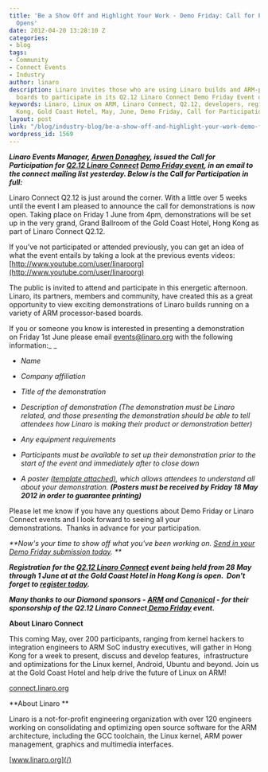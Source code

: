 ```yaml
---
title: 'Be a Show Off and Highlight Your Work - Demo Friday: Call for Participation
  Opens'
date: 2012-04-20 13:28:10 Z
categories:
- blog
tags:
- Community
- Connect Events
- Industry
author: linaro
description: Linaro invites those who are using Linaro builds and ARM-processor based
  boards to participate in its Q2.12 Linaro Connect Demo Friday Event on 1 June 2012.
keywords: Linaro, Linux on ARM, Linaro Connect, Q2.12, developers, registration, Hong
  Kong, Gold Coast Hotel, May, June, Demo Friday, Call for Participation
layout: post
link: "/blog/industry-blog/be-a-show-off-and-highlight-your-work-demo-friday-call-for-participation-opens/"
wordpress_id: 1569
---
```


_**Linaro Events Manager, [Arwen Donaghey](/about/), issued the Call for Participation for [Q2.12 Linaro Connect](http://connect.linaro.org/resources/) [Demo Friday event](/blog/be-a-show-off-and-highlight-your-work-demo-friday-call-for-participation-opens/), in an email to the connect mailing list yesterday. Below is the Call for Participation in full:**_


Linaro Connect Q2.12 is just around the corner. With a little over 5 weeks until the event I am pleased to announce the call for demonstrations is now open. Taking place on Friday 1 June from 4pm, demonstrations will be set up in the very grand, Grand Ballroom of the Gold Coast Hotel, Hong Kong as part of Linaro Connect Q2.12.

If you’ve not participated or attended previously, you can get an idea of what the event entails by taking a look at the previous events videos: [http://www.youtube.com/user/linaroorg](http://www.youtube.com/user/linaroorg)

The public is invited to attend and participate in this energetic afternoon.  Linaro, its partners, members and community, have created this as a great opportunity to view exciting demonstrations of Linaro builds running on a variety of ARM processor-based boards.


If you or someone you know is interested in presenting a demonstration on Friday 1st June please email [events@linaro.org](mailto:events@linaro.org) with the following information:_ _


  * _Name_

  * _Company affiliation_


  * _Title of the demonstration_


  * _Description of demonstration (The demonstration must be Linaro related, and those presenting the demonstration should be able to tell attendees how Linaro is making their product or demonstration better)_


  * _Any equipment requirements_


  * _Participants must be available to set up their demonstration prior to the start of the event and immediately after to close down_


  * _A poster [(template attached)](/assets/pdf/Demo-Friday-Poster-Template_HK.odp), which allows attendees to understand all about your demonstration. **(Posters must be received by Friday 18 May 2012 in order to guarantee printing)**_


Please let me know if you have any questions about Demo Friday or Linaro Connect events and I look forward to seeing all your demonstrations.  Thanks in advance for your participation.


_**Now's your time to show off what you've been working on. [ Send in your Demo Friday submission today](mailto:events@linaro.org). **_

_**Registration for the [Q2.12 Linaro Connect](http://connect.linaro.org/resources/) event being held from 28 May through 1 June at at the Gold Coast Hotel in Hong Kong is open.  Don't forget to [register today](http://connect.linaro.org/attend/).**_

**_Many thanks to our Diamond sponsors - [ARM](http://www.arm.com/) and [Canonical](http://www.canonical.com/) - for their sponsorship of the Q2.12 Linaro Connect[ Demo Friday](/blog/be-a-show-off-and-highlight-your-work-demo-friday-call-for-participation-opens/) event._**

**About Linaro Connect**

This coming May, over 200 participants, ranging from kernel hackers to integration engineers to ARM SoC industry executives, will gather in Hong Kong for a week to present, discuss and develop features,  infrastructure and optimizations for the Linux kernel, Android, Ubuntu and beyond. Join us at the Gold Coast Hotel and help drive the future of Linux on ARM!

[connect.linaro.org](http://connect.linaro.org/resources/)

**About Linaro **

Linaro is a not-for-profit engineering organization with over 120 engineers working on consolidating and optimizing open source software for the ARM architecture, including the GCC toolchain, the Linux kernel, ARM power management, graphics and multimedia interfaces.

[www.linaro.org](/)